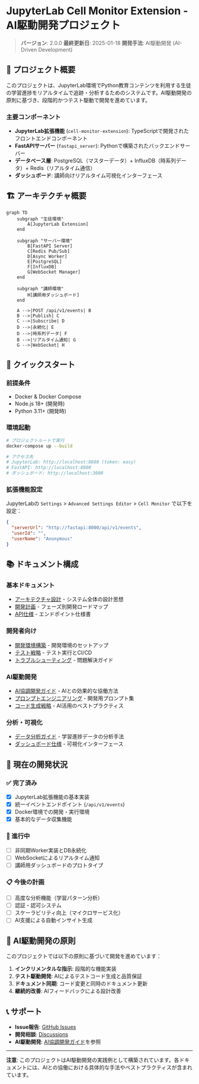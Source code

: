 # JupyterLab Cell Monitor Extension - AI駆動開発プロジェクト

> **バージョン**: 2.0.0
> **最終更新日**: 2025-01-18
> **開発手法**: AI駆動開発 (AI-Driven Development)

## 🎯 プロジェクト概要

このプロジェクトは、JupyterLab環境でPython教育コンテンツを利用する生徒の学習進捗をリアルタイムで追跡・分析するためのシステムです。AI駆動開発の原則に基づき、段階的かつテスト駆動で開発を進めています。

### 主要コンポーネント

- **JupyterLab拡張機能** (`cell-monitor-extension`): TypeScriptで開発されたフロントエンドコンポーネント
- **FastAPIサーバー** (`fastapi_server`): Pythonで構築されたバックエンドサーバー
- **データベース層**: PostgreSQL（マスターデータ）+ InfluxDB（時系列データ）+ Redis（リアルタイム通信）
- **ダッシュボード**: 講師向けリアルタイム可視化インターフェース

## 🏗️ アーキテクチャ概要

```mermaid
graph TD
    subgraph "生徒環境"
        A[JupyterLab Extension]
    end

    subgraph "サーバー環境"
        B[FastAPI Server]
        C[Redis Pub/Sub]
        D[Async Worker]
        E[PostgreSQL]
        F[InfluxDB]
        G[WebSocket Manager]
    end

    subgraph "講師環境"
        H[講師用ダッシュボード]
    end

    A -->|POST /api/v1/events| B
    B -->|Publish| C
    C -->|Subscribe| D
    D -->|永続化| E
    D -->|時系列データ| F
    B -->|リアルタイム通知| G
    G -->|WebSocket| H
```

## 🚀 クイックスタート

### 前提条件

- Docker & Docker Compose
- Node.js 18+ (開発時)
- Python 3.11+ (開発時)

### 環境起動

```bash
# プロジェクトルートで実行
docker-compose up --build

# アクセス先
# JupyterLab: http://localhost:8888 (token: easy)
# FastAPI: http://localhost:8000
# ダッシュボード: http://localhost:3000
```

### 拡張機能設定

JupyterLabの `Settings` > `Advanced Settings Editor` > `Cell Monitor` で以下を設定：

```json
{
  "serverUrl": "http://fastapi:8000/api/v1/events",
  "userId": "",
  "userName": "Anonymous"
}
```

## 📚 ドキュメント構成

### 基本ドキュメント
- [アーキテクチャ設計](./architecture/README.md) - システム全体の設計思想
- [開発計画](./development/DEVELOPMENT_PLAN.md) - フェーズ別開発ロードマップ
- [API仕様](./api/README.md) - エンドポイント仕様書

### 開発者向け
- [開発環境構築](./development/SETUP.md) - 開発環境のセットアップ
- [テスト戦略](./testing/README.md) - テスト実行とCI/CD
- [トラブルシューティング](./troubleshooting/README.md) - 問題解決ガイド

### AI駆動開発
- [AI協調開発ガイド](./ai-driven/README.md) - AIとの効果的な協働方法
- [プロンプトエンジニアリング](./ai-driven/PROMPTING.md) - 開発用プロンプト集
- [コード生成戦略](./ai-driven/CODE_GENERATION.md) - AI活用のベストプラクティス

### 分析・可視化
- [データ分析ガイド](./analysis/README.md) - 学習進捗データの分析手法
- [ダッシュボード仕様](./dashboard/README.md) - 可視化インターフェース

## 🎯 現在の開発状況

### ✅ 完了済み
- [x] JupyterLab拡張機能の基本実装
- [x] 統一イベントエンドポイント (`/api/v1/events`)
- [x] Docker環境での開発・実行環境
- [x] 基本的なデータ収集機能

### 🚧 進行中
- [ ] 非同期Worker実装とDB永続化
- [ ] WebSocketによるリアルタイム通知
- [ ] 講師用ダッシュボードのプロトタイプ

### 📋 今後の計画
- [ ] 高度な分析機能（学習パターン分析）
- [ ] 認証・認可システム
- [ ] スケーラビリティ向上（マイクロサービス化）
- [ ] AI支援による自動インサイト生成

## 🤝 AI駆動開発の原則

このプロジェクトでは以下の原則に基づいて開発を進めています：

1. **インクリメンタルな指示**: 段階的な機能実装
2. **テスト駆動開発**: AIによるテストコード生成と品質保証
3. **ドキュメント同期**: コード変更と同時のドキュメント更新
4. **継続的改善**: AIフィードバックによる設計改善

## 📞 サポート

- **Issue報告**: [GitHub Issues](https://github.com/your-repo/issues)
- **開発相談**: [Discussions](https://github.com/your-repo/discussions)
- **AI駆動開発**: [AI協調開発ガイド](./ai-driven/README.md)を参照

---

**注意**: このプロジェクトはAI駆動開発の実践例として構築されています。各ドキュメントには、AIとの協働における具体的な手法やベストプラクティスが含まれています。
